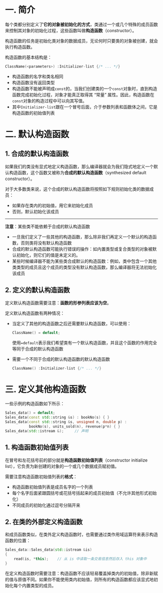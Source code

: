 # 一. 简介

每个类都分别定义了**它的对象被初始化的方式**，类通过一个或几个特殊的成员函数来控制其对象的初始化过程，这些函数叫做**构造函数**（constructor）。

构造函数的任务是初始化类对象的数据成员，无论何时只要类的对象被创建，就会执行构造函数。

构造函数的基本结构是：

```c++
ClassName(<parameters>) :Initializer-list {/* ... */}
```

- 构造函数的名字和类名相同
- 构造函数没有返回类型
- 构造函数不能被声明成`const`的，当我们创建类的一个`const`对象时，直到构造函数完成初始化过程，对象才能真正取得其 “常量” 属性。因此，构造函数在`const`对象的构造过程中可以向其写值。 
- 其中`Initializer-list`跟在一个冒号后面，介于参数列表和函数体之间，它是构造函数的初始值列表



# 二. 默认构造函数

## 1. 合成的默认构造函数

如果我们的类没有显式地定义构造函数，那么编译器就会为我们隐式地定义一个默认构造函数，这个函数又被称为**合成的默认构造函数**（synthesized default constructor）。

对于大多数类来说，这个合成的默认构造函数将按照如下规则初始化类的数据成员：

- 如果存在类内的初始值，用它来初始化成员
- 否则，默认初始化该成员

****

**注意**：某些类不能依赖于合成的默认构造函数

- 一旦我们定义了一些其他的构造函数，那么除非我们再定义一个默认的构造函数，否则类将没有默认构造函数
- 合成的默认构造函数可能执行错误的操作：如内置类型或复合类型的对象被默认初始化，则它们的值是未定义的。
- 某些时候编译器不能为某些类合成默认的构造函数：例如，类中包含一个其他类类型的成员且这个成员的类型没有默认构造函数，那么编译器将无法初始化该成员



## 2. 定义的默认构造函数

定义默认构造函数需要注意：**函数的形参列表应该为空**。

定义默认构造函数有两种情况：

- 当定义了其他的构造函数之后还需要默认构造函数，可以使用：

  ```c++
  ClassName() = default;
  ```

  使用`=default`表示我们希望类有一个默认构造函数，并且这个函数的作用完全等同于合成的默认构造函数

- 需要一个不同于合成的默认构造函数的默认构造函数

  ```c++
  ClassName() :Initializer-list {/* ... */}
  ```



# 三. 定义其他构造函数

一些示例的构造函数如下所示：

```c++
Sales_data() = default;
Sales_data(const std::string &s) : bookNo(s) { }
Sales_data(const std::string &s, unsigned n, double p) :
		   bookNo(s), units_sold(n), revenue(p*n) { }
Sales_data(std::istream &);		// 声明
```

## 1. 构造函数初始值列表

在冒号和左花括号前的部分就是**构造函数初始值列表**（constructor initialize list），它负责为新创建的对象的一个或几个数据成员赋初值。

需要注意构造函数初始值列表的**格式**：

- 构造函数初始值列表是成员名字的一个列表
- 每个名字后面紧跟圆括号或花括号括起来的成员初始值（不允许其他形式初始化）
- 不同成员的初始化通过逗号分隔开来



## 2. 在类的外部定义构造函数

和成员函数类似，在类外定义构造函数时，也需要通过类作用域运算符来表示构造函数的位置：

```c++
Sales_data::Sales_data(std::istream &is)
{
    read(is, *this);	// 从 is 中读取一条交易信息然后存入 this 对象中
}
```

在定义构造函数时需要注意：构造函数不应该轻易覆盖掉类内的初始值，除非新赋的值与原值不同。如果你不能使用类内初始值，则所有的构造函数都应该显式地初始化每个内置类型的成员。